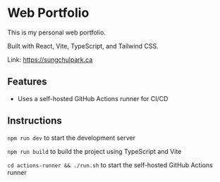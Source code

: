 # Web Portfolio

This is my personal web portfolio.

Built with React, Vite, TypeScript, and Tailwind CSS.

Link: https://sungchulpark.ca

## Features

- Uses a self-hosted GitHub Actions runner for CI/CD

## Instructions

`npm run dev` to start the development server

`npm run build` to build the project using TypeScript and Vite

`cd actions-runner && ./run.sh` to start the self-hosted GitHub Actions runner
